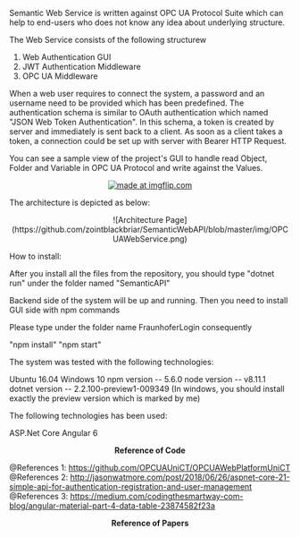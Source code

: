 Semantic Web Service is written against OPC UA Protocol Suite which can help to end-users who does not know any idea about underlying structure.

The Web Service consists of the following structurew

1) Web Authentication GUI
2) JWT Authentication Middleware
3) OPC UA Middleware 

When a web user requires to connect the system, a password and an username need to be provided which has been predefined.
The authentication schema is similar to OAuth authentication which named "JSON Web Token Authentication". In this schema, a token is created
by server and immediately is sent back to a client. As soon as a client takes a token, a connection could be set up with server with Bearer
HTTP Request.


You can see a sample view of the project's GUI to handle read Object, Folder and Variable in OPC UA Protocol and write against the Values.


<p align="center"> <a  href="https://imgflip.com/gif/2k4ub4"><img src="https://i.imgflip.com/2k4ub4.gif" title="made at imgflip.com"/></a> </p>


The architecture is depicted as below:


<p align="center"> ![Architecture Page](https://github.com/zointblackbriar/SemanticWebAPI/blob/master/img/OPCUAWebService.png)</p>


How to install:

After you install all the files from the repository, you should type "dotnet run" under the folder named
"SemanticAPI"

Backend side of the system will be up and running. Then you need to install GUI side with npm commands

Please type under the folder name FraunhoferLogin consequently 

"npm install"
"npm start"

The system was tested with the following technologies:

Ubuntu 16.04
Windows 10
npm version -- 5.6.0
node version -- v8.11.1
dotnet version -- 2.2.100-preview1-009349 (In windows, you should install exactly the preview version which is marked by me)


The following technologies has been used:

ASP.Net Core
Angular 6

<p align="center"> <b><strong>Reference of Code</strong></b> </p>

@References 1: https://github.com/OPCUAUniCT/OPCUAWebPlatformUniCT
@References 2: http://jasonwatmore.com/post/2018/06/26/aspnet-core-21-simple-api-for-authentication-registration-and-user-management
@References 3: https://medium.com/codingthesmartway-com-blog/angular-material-part-4-data-table-23874582f23a

<p align="center"> <b><strong>Reference of Papers</strong></b> </p>